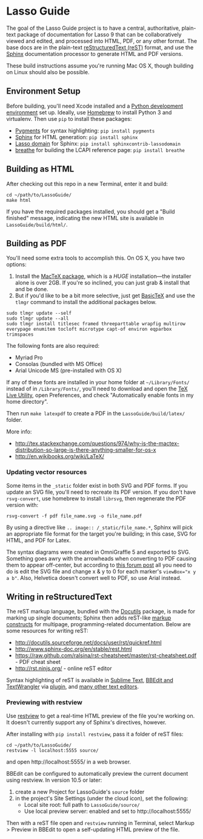 Lasso Guide
===========

The goal of the Lasso Guide project is to have a central, authoritative, plain-text package of documentation for Lasso 9 that can be collaboratively viewed and edited, and processed into HTML, PDF, or any other format. The base docs are in the plain-text [reStructuredText (reST)](http://docutils.sourceforge.net/docs/user/rst/quickref.html) format, and use the [Sphinx](http://sphinx-doc.org/) documentation processor to generate HTML and PDF versions.

These build instructions assume you're running Mac OS X, though building on Linux should also be possible.

Environment Setup
-----------------

Before building, you'll need Xcode installed and a [Python development environment](https://hackercodex.com/guide/python-development-environment-on-mac-osx/) set up. Ideally, use [Homebrew](http://brew.sh/) to install Python 3 and virtualenv. Then use `pip` to install these packages:

* [Pygments](http://pygments.org) for syntax highlighting: `pip install pygments`
* [Sphinx](http://sphinx-doc.org/) for HTML generation: `pip install sphinx`
* [Lasso domain](https://pythonhosted.org/sphinxcontrib-lassodomain/) for Sphinx: `pip install sphinxcontrib-lassodomain`
* [breathe](http://breathe.readthedocs.org/en/latest/) for building the LCAPI reference page: `pip install breathe`

Building as HTML
----------------

After checking out this repo in a new Terminal, enter it and build:

```
cd ~/path/to/LassoGuide/
make html
```

If you have the required packages installed, you should get a "Build finished" message, indicating the new HTML site is available in `LassoGuide/build/html/`.

Building as PDF
---------------

You'll need some extra tools to accomplish this. On OS X, you have two options:

1. Install the [MacTeX package](http://tug.org/mactex/), which is a *HUGE* installation—the installer alone is over 2GB. If you're so inclined, you can just grab & install that and be done. 
2. But if you'd like to be a bit more selective, just get [BasicTeX](http://tug.org/mactex/morepackages.html ) and use the `tlmgr` command to install the additional packages below.

```
sudo tlmgr update --self
sudo tlmgr update --all
sudo tlmgr install titlesec framed threeparttable wrapfig multirow everypage enumitem tocloft microtype capt-of environ eqparbox trimspaces
```

The following fonts are also required:

- Myriad Pro
- Consolas (bundled with MS Office)
- Arial Unicode MS (pre-installed with OS X)

If any of these fonts are installed in your home folder at `~/Library/Fonts/` instead of in `/Library/Fonts/`, you'll need to download and open the [TeX Live Utility](https://www.tug.org/mactex/morepackages.html), open Preferences, and check "Automatically enable fonts in my home directory".

Then run `make latexpdf` to create a PDF in the `LassoGuide/build/latex/` folder.

More info:
 
* http://tex.stackexchange.com/questions/974/why-is-the-mactex-distribution-so-large-is-there-anything-smaller-for-os-x
* http://en.wikibooks.org/wiki/LaTeX/

### Updating vector resources

Some items in the `_static` folder exist in both SVG and PDF forms. If you update an SVG file, you'll need to recreate its PDF version. If you don't have `rsvg-convert`, use homebrew to install `librsvg`, then regenerate the PDF version with:

```
rsvg-convert -f pdf file_name.svg -o file_name.pdf
```

By using a directive like `.. image:: /_static/file_name.*`, Sphinx will pick an appropriate file format for the target you're building; in this case, SVG for HTML, and PDF for Latex.

The syntax diagrams were created in OmniGraffle 5 and exported to SVG. Something goes awry with the arrowheads when converting to PDF causing them to appear off-center, but according to [this forum post](http://forums.omnigroup.com/archive/index.php/t-2456.html) all you need to do is edit the SVG file and change x & y to 0 for each marker's `viewBox="x y a b"`. Also, Helvetica doesn't convert well to PDF, so use Arial instead.

Writing in reStructuredText
---------------------------

The reST markup language, bundled with the [Docutils](http://docutils.sourceforge.net/) package, is made for marking up single documents; Sphinx then adds reST-like [markup constructs](http://www.sphinx-doc.org/en/stable/markup/index.html) for multipage, programming-related documentation. Below are some resources for writing reST:

* http://docutils.sourceforge.net/docs/user/rst/quickref.html
* http://www.sphinx-doc.org/en/stable/rest.html
* https://raw.github.com/ralsina/rst-cheatsheet/master/rst-cheatsheet.pdf - PDF cheat sheet
* http://rst.ninjs.org/ - online reST editor

Syntax highlighting of reST is available in [Sublime Text](http://sublimetext.com/), [BBEdit and TextWrangler](http://barebones.com/products/) via [plugin](https://bitbucket.org/EricFromCanada/ericfromcanada.bitbucket.org/raw/default/bbedit/reStructuredText.plist), and [many other text editors](http://stackoverflow.com/questions/2746692/restructuredtext-tool-support). 

### Previewing with restview

Use [restview](http://mg.pov.lt/restview/) to get a real-time HTML preview of the file you're working on. It doesn't currently support any of Sphinx's directives, however.

After installing with `pip install restview`, pass it a folder of reST files:

```
cd ~/path/to/LassoGuide/
restview -l localhost:5555 source/
```

and open http://localhost:5555/ in a web browser.

BBEdit can be configured to automatically preview the current document using restview. In version 10.5 or later:

1. create a new Project for LassoGuide's `source` folder
1. in the project's Site Settings (under the cloud icon), set the following:
	* Local site root: full path to `LassoGuide/source/`
	* Use local preview server: enabled and set to http://localhost:5555/

Then with a reST file open and `restview` running in Terminal, select Markup > Preview in BBEdit to open a self-updating HTML preview of the file.
